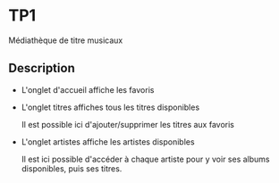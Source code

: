 # TP1

Médiathèque de titre musicaux

## Description

* L'onglet d'accueil affiche les favoris
* L'onglet titres affiches tous les titres disponibles
    
    Il est possible ici d'ajouter/supprimer les titres aux favoris
* L'onglet artistes affiche les artistes disponibles
    
    Il est ici possible d'accéder à chaque artiste pour y voir ses albums disponibles, puis ses titres.